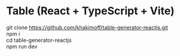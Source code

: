 # Table (React + TypeScript + Vite) <br />

   git clone https://github.com/khakimoff/table-generator-reactjs.git <br />
   npm i <br />
   cd table-generator-reactjs <br />
   npm run dev <br />
